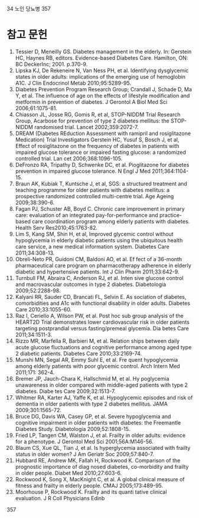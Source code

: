 34 노인 당뇨병 357

# 참고 문헌

1.  Tessier D, Meneilly GS. Diabetes management in the elderly. In: Gerstein HC, Haynes RB, editors. Evidence-based Diabetes Care. Hamilton, ON: BC DeckerInc; 2001. p.370-9.
2.  Lipska KJ, De Rekeneire N, Van Ness PH, et al. Identifying dysglycemic states in older adults: implications of the emerging use of hemoglobin A1C. J Clin Endocrinol Metab 2010;95:5289-95.
3.  Diabetes Prevention Program Research Group; Crandall J, Schade D, Ma Y, et al. The influence of age on the effects of lifestyle modification and metformin in prevention of diabetes. J Gerontol A Biol Med Sci 2006;61:1075-81.
4.  Chiasson JL, Josse RG, Gomis R, et al, STOP-NIDDM Trial Research Group, Acarbose for prevention of type 2 diabetes mellitus: the STOP-NIDDM randomised trial. Lancet 2002;359:2072-7.
5.  DREAM (Diabetes REduction Assessment with ramipril and rosiglitazone Medication) Trial Investigators Gerstein HC, Yusuf S, Bosch J, et al, Effect of rosiglitazone on the frequency of diabetes in patients with impaired glucose tolerance or impaired fasting glucose: a randomized controlled trial. Lan cet 2006;368:1096-105.
6.  DeFronzo RA, Tripathy D, Schwenke DC, et al. Pioglitazone for diabetes prevention in impaired glucose tolerance. N Engl J Med 2011;364:1104-15.
7.  Braun AK, Kubiak T, Kuntsche J, et al, SGS: a structured treatment and teaching programme for older patients with diabetes mellitus: a prospective randomized controlled multi-centre trial. Age Ageing 2009;38:390-6.
8.  Fagan PJ, Schuster AB, Boyd C. Chronic care improvement in primary care: evaluation of an integrated pay-for-performance and practice-based care coordination program among elderly patients with diabetes. Health Serv Res2010;45:1763-82.
9.  Lim S, Kang SM, Shin H, et al, Improved glycemic control without hypoglycemia in elderly diabetic patients using the ubiquitous health care service, a new medical information system. Diabetes Care 2011;34:308-13.
10. Obreli-Neto PR, Guidoni CM, Baldoni AO, et al. Ef fect of a 36-month pharmaceutical care program on pharmacotherapy adherence in elderly diabetic and hypertensive patients. Int J Clin Pharm 2011;33:642-9.
11. Turnbull FM, Abraira C, Anderson RJ, et al. Inten sive glucose control and macrovascular outcomes in type 2 diabetes. Diabetologia 2009;52:2288-98.
12. Kalyani RR, Sauder CD, Brancati FL, Selvin E. As sociation of diabetes, comorbidities and A1c with functional disability in older adults. Diabetes Care 2010;33:1055-60.
13. Raz I, Ceriello A, Wilson PW, et al. Post hoc sub group analysis of the HEART2D Trial demonstrates lower cardiovascular risk in older patients targeting postprandial versus fasting/premeal glycemia. Dia betes Care 2011;34:1511-3.
14. Rizzo MR, Marfella R, Barbieri M, et al. Relation ships between daily acute glucose fluctuations and cognitive performance among aged type 2 diabetic patients. Diabetes Care 2010;33:2169-74.
15. Munshi MN, Segal AR, Emmy Suhl E, et al. Fre quent hypoglycemia among elderly patients with poor glycemic control. Arch Intern Med 2011;171: 362-4.
16. Bremer JP, Jauch-Chara K, Hallschmid M, et al. Hy poglycemia unawareness in older compared with middle-aged patients with type 2 diabetes. Diabe tes Care 2009;32:1513-7.
17. Whitmer RA, Karter AJ, Yaffe K, et al. Hypoglycemic episodes and risk of dementia in older patients with type 2 diabetes mellitus. JAMA 2009;301:1565-72.
18. Bruce DG, Davis WA, Casey GP, et al. Severe hypoglycemia and cognitive impairment in older patients with diabetes: the Freemantle Diabetes Study. Diabetologia 2009;52:1808-15.
19. Fried LP, Tangen CM, Walston J, et al. Frailty in older adults: evidence for a phenotype. J Gerontol Med Sci 2001;56A:M146-56.
20. Blaum CS, Xue QL, Tian J, et al. Is hyperglycemia associated with frailty status in older women? J Am Geriatr Soc 2009;57:840-7.
21. Hubbard RE, Andrew MK, Fallah H, Rockwood K. Comparison of the prognostic importance of diag nosed diabetes, co-morbidity and frailty in older people. Diabet Med 2010;27:603-6.
22. Rockwood K, Song X, MacKnight C, et al. A global clinical measure of fitness and frailty in elderly people. CMAJ 2005;173:489-95.
23. Moorhouse P, Rockwood K. Frailty and its quanti tative clinical evaluation. J R Coll Physicians Edinb

<PAGE>357